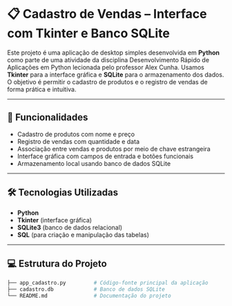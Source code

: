 # 📋 Cadastro de Vendas – Interface com Tkinter e Banco SQLite

Este projeto é uma aplicação de desktop simples desenvolvida em **Python** como parte de uma atividade da disciplina Desenvolvimento Rápido de Aplicações em Python lecionada pelo professor Alex Cunha. Usamos **Tkinter** para a interface gráfica e **SQLite** para o armazenamento dos dados. O objetivo é permitir o cadastro de produtos e o registro de vendas de forma prática e intuitiva.

---

## 🚀 Funcionalidades

- Cadastro de produtos com nome e preço
- Registro de vendas com quantidade e data
- Associação entre vendas e produtos por meio de chave estrangeira
- Interface gráfica com campos de entrada e botões funcionais
- Armazenamento local usando banco de dados SQLite

---

## 🛠️ Tecnologias Utilizadas

- **Python**
- **Tkinter** (interface gráfica)
- **SQLite3** (banco de dados relacional)
- **SQL** (para criação e manipulação das tabelas)

---

## 💻 Estrutura do Projeto

```bash
├── app_cadastro.py         # Código-fonte principal da aplicação
├── cadastro.db             # Banco de dados SQLite
└── README.md               # Documentação do projeto
